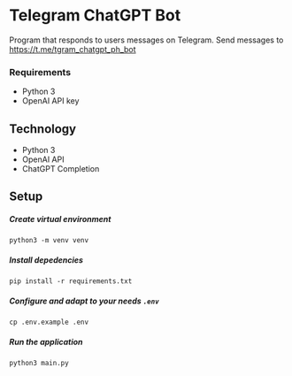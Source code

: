 # Telegram ChatGPT Bot
Program that responds to users messages on Telegram. Send messages to https://t.me/tgram_chatgpt_ph_bot

### Requirements
* Python 3
* OpenAI API key

## Technology
* Python 3
* OpenAI API
* ChatGPT Completion

## Setup
##### Create virtual environment
```
python3 -m venv venv
```

##### Install depedencies
```
pip install -r requirements.txt
```

##### Configure and adapt to your needs `.env`
```
cp .env.example .env
```

##### Run the application
```
python3 main.py
```
